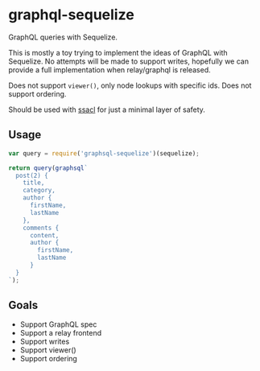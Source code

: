 # graphql-sequelize
GraphQL queries with Sequelize.

This is mostly a toy trying to implement the ideas of GraphQL with Sequelize.
No attempts will be made to support writes, hopefully we can provide a full implementation when relay/graphql is released.

Does not support `viewer()`, only node lookups with specific ids.
Does not support ordering.

Should be used with [ssacl](https://github.com/pumpupapp/ssacl) for just a minimal layer of safety.

## Usage
```js
var query = require('graphsql-sequelize')(sequelize);

return query(graphsql`
  post(2) {
    title,
    category,
    author {
      firstName,
      lastName
    },
    comments {
      content,
      author {
        firstName,
        lastName
      }
  }
`);
```

## Goals

- Support GraphQL spec
- Support a relay frontend
- Support writes
- Support viewer()
- Support ordering
